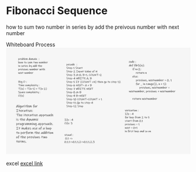 #  Fibonacci Sequence
how to sum two number in series by add the preivous number with next number

Whiteboard Process
<img src = './interview.png'/>

excel
[excel link ](https://docs.google.com/spreadsheets/d/17H9fd92dAy0TrGLCVOMYFaI_wOMOETymE5-NnFOUNWc/edit#gid=0)
